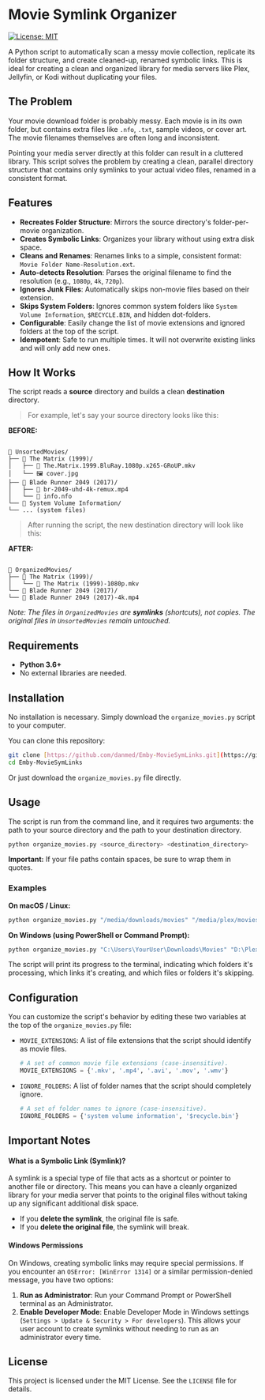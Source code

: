# Movie Symlink Organizer

[![License: MIT](https://img.shields.io/badge/License-MIT-yellow.svg)](https://opensource.org/licenses/MIT)

A Python script to automatically scan a messy movie collection, replicate its folder structure, and create cleaned-up, renamed symbolic links. This is ideal for creating a clean and organized library for media servers like Plex, Jellyfin, or Kodi without duplicating your files.

## The Problem

Your movie download folder is probably messy. Each movie is in its own folder, but contains extra files like `.nfo`, `.txt`, sample videos, or cover art. The movie filenames themselves are often long and inconsistent.

Pointing your media server directly at this folder can result in a cluttered library. This script solves the problem by creating a clean, parallel directory structure that contains only symlinks to your actual video files, renamed in a consistent format.

## Features

-   **Recreates Folder Structure**: Mirrors the source directory's folder-per-movie organization.
-   **Creates Symbolic Links**: Organizes your library without using extra disk space.
-   **Cleans and Renames**: Renames links to a simple, consistent format: `Movie Folder Name-Resolution.ext`.
-   **Auto-detects Resolution**: Parses the original filename to find the resolution (e.g., `1080p`, `4k`, `720p`).
-   **Ignores Junk Files**: Automatically skips non-movie files based on their extension.
-   **Skips System Folders**: Ignores common system folders like `System Volume Information`, `$RECYCLE.BIN`, and hidden dot-folders.
-   **Configurable**: Easily change the list of movie extensions and ignored folders at the top of the script.
-   **Idempotent**: Safe to run multiple times. It will not overwrite existing links and will only add new ones.

## How It Works

The script reads a **source** directory and builds a clean **destination** directory.

> For example, let's say your source directory looks like this:

**BEFORE:**
```

📁 UnsortedMovies/
├── 📁 The Matrix (1999)/
│   ├── 📄 The.Matrix.1999.BluRay.1080p.x265-GRoUP.mkv
│   └── 🖼️ cover.jpg
├── 📁 Blade Runner 2049 (2017)/
│   ├── 📄 br-2049-uhd-4k-remux.mp4
│   └── 📄 info.nfo
└── 📁 System Volume Information/
└── ... (system files)

```

> After running the script, the new destination directory will look like this:

**AFTER:**
```

📁 OrganizedMovies/
├── 📁 The Matrix (1999)/
│   └── 🔗 The Matrix (1999)-1080p.mkv
└── 📁 Blade Runner 2049 (2017)/
└── 🔗 Blade Runner 2049 (2017)-4k.mp4

````
*Note: The files in `OrganizedMovies` are **symlinks** (shortcuts), not copies. The original files in `UnsortedMovies` remain untouched.*

## Requirements

-   **Python 3.6+**
-   No external libraries are needed.

## Installation

No installation is necessary. Simply download the `organize_movies.py` script to your computer.

You can clone this repository:
```bash
git clone [https://github.com/danmed/Emby-MovieSymLinks.git](https://github.com/danmed/Emby-MovieSymLinks.git)
cd Emby-MovieSymLinks
````

Or just download the `organize_movies.py` file directly.

## Usage

The script is run from the command line, and it requires two arguments: the path to your source directory and the path to your destination directory.

```bash
python organize_movies.py <source_directory> <destination_directory>
```

**Important:** If your file paths contain spaces, be sure to wrap them in quotes.

### Examples

**On macOS / Linux:**

```bash
python organize_movies.py "/media/downloads/movies" "/media/plex/movies"
```

**On Windows (using PowerShell or Command Prompt):**

```bash
python organize_movies.py "C:\Users\YourUser\Downloads\Movies" "D:\Plex Library\Movies"
```

The script will print its progress to the terminal, indicating which folders it's processing, which links it's creating, and which files or folders it's skipping.

## Configuration

You can customize the script's behavior by editing these two variables at the top of the `organize_movies.py` file:

  - `MOVIE_EXTENSIONS`: A list of file extensions that the script should identify as movie files.

    ```python
    # A set of common movie file extensions (case-insensitive).
    MOVIE_EXTENSIONS = {'.mkv', '.mp4', '.avi', '.mov', '.wmv'}
    ```

  - `IGNORE_FOLDERS`: A list of folder names that the script should completely ignore.

    ```python
    # A set of folder names to ignore (case-insensitive).
    IGNORE_FOLDERS = {'system volume information', '$recycle.bin'}
    ```

## Important Notes

#### What is a Symbolic Link (Symlink)?

A symlink is a special type of file that acts as a shortcut or pointer to another file or directory. This means you can have a cleanly organized library for your media server that points to the original files without taking up any significant additional disk space.

  - If you **delete the symlink**, the original file is safe.
  - If you **delete the original file**, the symlink will break.

#### Windows Permissions

On Windows, creating symbolic links may require special permissions. If you encounter an `OSError: [WinError 1314]` or a similar permission-denied message, you have two options:

1.  **Run as Administrator**: Run your Command Prompt or PowerShell terminal as an Administrator.
2.  **Enable Developer Mode**: Enable Developer Mode in Windows settings (`Settings > Update & Security > For developers`). This allows your user account to create symlinks without needing to run as an administrator every time.

## License

This project is licensed under the MIT License. See the `LICENSE` file for details.

```
